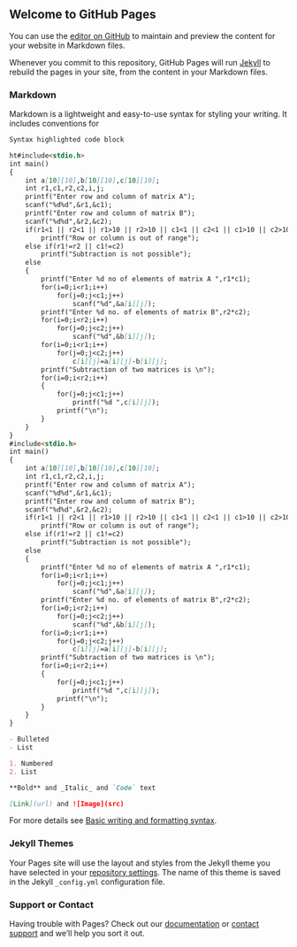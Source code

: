 ## Welcome to GitHub Pages

You can use the [editor on GitHub](https://github.com/venkatasaikonni/Subof-matrices/edit/main/docs/index.md) to maintain and preview the content for your website in Markdown files.

Whenever you commit to this repository, GitHub Pages will run [Jekyll](https://jekyllrb.com/) to rebuild the pages in your site, from the content in your Markdown files.

### Markdown

Markdown is a lightweight and easy-to-use syntax for styling your writing. It includes conventions for

```markdown
Syntax highlighted code block

ht#include<stdio.h>
int main()
{
	int a[10][10],b[10][10],c[10][10];
	int r1,c1,r2,c2,i,j;
	printf("Enter row and column of matrix A");
	scanf("%d%d",&r1,&c1);
	printf("Enter row and column of matrix B");
	scanf("%d%d",&r2,&c2);
	if(r1<1 || r2<1 || r1>10 || r2>10 || c1<1 || c2<1 || c1>10 || c2>10)
		printf("Row or column is out of range");
	else if(r1!=r2 || c1!=c2)
		printf("Subtraction is not possible");
	else
	{
		printf("Enter %d no of elements of matrix A ",r1*c1);
		for(i=0;i<r1;i++)
			for(j=0;j<c1;j++)
				scanf("%d",&a[i][j]);
		printf("Enter %d no. of elements of matrix B",r2*c2);
		for(i=0;i<r2;i++)
			for(j=0;j<c2;j++)
				scanf("%d",&b[i][j]);
		for(i=0;i<r1;i++)
			for(j=0;j<c2;j++)
				c[i][j]=a[i][j]-b[i][j];
		printf("Subtraction of two matrices is \n");
		for(i=0;i<r2;i++)
		{
			for(j=0;j<c1;j++)
				printf("%d ",c[i][j]);
			printf("\n");
		}		
	}
}
#include<stdio.h>
int main()
{
	int a[10][10],b[10][10],c[10][10];
	int r1,c1,r2,c2,i,j;
	printf("Enter row and column of matrix A");
	scanf("%d%d",&r1,&c1);
	printf("Enter row and column of matrix B");
	scanf("%d%d",&r2,&c2);
	if(r1<1 || r2<1 || r1>10 || r2>10 || c1<1 || c2<1 || c1>10 || c2>10)
		printf("Row or column is out of range");
	else if(r1!=r2 || c1!=c2)
		printf("Subtraction is not possible");
	else
	{
		printf("Enter %d no of elements of matrix A ",r1*c1);
		for(i=0;i<r1;i++)
			for(j=0;j<c1;j++)
				scanf("%d",&a[i][j]);
		printf("Enter %d no. of elements of matrix B",r2*c2);
		for(i=0;i<r2;i++)
			for(j=0;j<c2;j++)
				scanf("%d",&b[i][j]);
		for(i=0;i<r1;i++)
			for(j=0;j<c2;j++)
				c[i][j]=a[i][j]-b[i][j];
		printf("Subtraction of two matrices is \n");
		for(i=0;i<r2;i++)
		{
			for(j=0;j<c1;j++)
				printf("%d ",c[i][j]);
			printf("\n");
		}		
	}
}

- Bulleted
- List

1. Numbered
2. List

**Bold** and _Italic_ and `Code` text

[Link](url) and ![Image](src)
```

For more details see [Basic writing and formatting syntax](https://docs.github.com/en/github/writing-on-github/getting-started-with-writing-and-formatting-on-github/basic-writing-and-formatting-syntax).

### Jekyll Themes

Your Pages site will use the layout and styles from the Jekyll theme you have selected in your [repository settings](https://github.com/venkatasaikonni/Subof-matrices/settings/pages). The name of this theme is saved in the Jekyll `_config.yml` configuration file.

### Support or Contact

Having trouble with Pages? Check out our [documentation](https://docs.github.com/categories/github-pages-basics/) or [contact support](https://support.github.com/contact) and we’ll help you sort it out.
